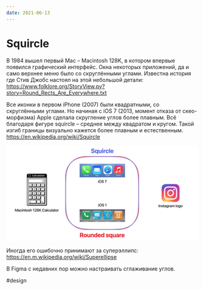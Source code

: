 ```yaml
---
date: 2021-06-13
---
```


# Squircle

В 1984 вышел первый Mac – Macintosh 128K, в котором впервые появился графический интерфейс. Окна некоторых приложений, да и само верхнее меню было со скруглёнными углами. Известна история где Стив Джобс настоял на этой небольшой детали:  
https://www.folklore.org/StoryView.py?story=Round_Rects_Are_Everywhere.txt

Все иконки в первом iPhone (2007) были квадратными, со скруглёнными углами. Но начиная с iOS 7 (2013, момент отказа от скео-морфизма) Apple сделала скругление углов более плавным. Всё благодаря фигуре squircle – среднее между квадратом и кругом.
Такой изгиб границы визуально кажется более плавным и естественным.  
https://en.wikipedia.org/wiki/Squircle

![Squircle](squircle.jpeg "Squircle")

Иногда его ошибочно принимают за суперэллипс:  
https://en.m.wikipedia.org/wiki/Superellipse

В Figma с недавних пор можно настраивать сглаживание углов.

#design
